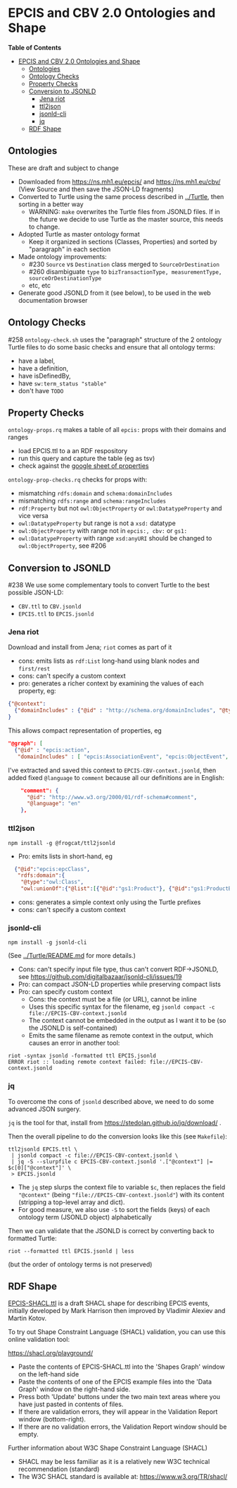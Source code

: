 # EPCIS and CBV 2.0 Ontologies and Shape

<!-- markdown-toc start - Don't edit this section. Run M-x markdown-toc-refresh-toc -->
**Table of Contents**

- [EPCIS and CBV 2.0 Ontologies and Shape](#epcis-and-cbv-20-ontologies-and-shape)
    - [Ontologies](#ontologies)
    - [Ontology Checks](#ontology-checks)
    - [Property Checks](#property-checks)
    - [Conversion to JSONLD](#conversion-to-jsonld)
        - [Jena riot](#jena-riot)
        - [ttl2json](#ttl2json)
        - [jsonld-cli](#jsonld-cli)
        - [jq](#jq)
    - [RDF Shape](#rdf-shape)

<!-- markdown-toc end -->

## Ontologies

These are draft and subject to change

- Downloaded from https://ns.mh1.eu/epcis/ and https://ns.mh1.eu/cbv/ (View Source and then save the JSON-LD fragments)
- Converted to Turtle using the same process described in [../Turtle](../Turtle), then sorting in a better way
  - WARNING: `make` overwrites the Turtle files from JSONLD files. 
    If in the future we decide to use Turtle as the master source, this needs to change.
- Adopted Turtle as master ontology format
  - Keep it organized in sections (Classes, Properties) and sorted by "paragraph" in each section
- Made ontology improvements:
  - #230 `Source` vs `Destination` class merged to `SourceOrDestination`
  - #260 disambiguate `type` to `bizTransactionType, measurementType, sourceOrDestinationType`
  - etc, etc
- Generate good JSONLD from it (see below), to be used in the web documentation browser

## Ontology Checks

#258
`ontology-check.sh` uses the "paragraph" structure of the 2 ontology Turtle files to do some basic checks and ensure that all ontology terms:

- have a label,
- have a definition,
- have isDefinedBy, 
- have `sw:term_status "stable"`
- don't have `TODO`

## Property Checks

`ontology-props.rq` makes a table of all `epcis:` props with their domains and ranges

- load EPCIS.ttl to a an RDF respository
- run this query and capture the table (eg as tsv)
- check against the [google sheet of properties](https://docs.google.com/spreadsheets/d/19lseUd1kHiz48VNtrHXy6kafLTlNzS1GsaYiBqdT4UA/edit#gid=606879607)

`ontology-prop-checks.rq` checks for props with:

- mismatching `rdfs:domain` and `schema:domainIncludes`
- mismatching `rdfs:range` and `schema:rangeIncludes`
- `rdf:Property` but not `owl:ObjectProperty` or `owl:DatatypeProperty` and vice versa
- `owl:DatatypeProperty` but range is not a `xsd:` datatype
- `owl:ObjectProperty` with range not in `epcis:, cbv:` or `gs1:`
- `owl:DatatypeProperty` with range `xsd:anyURI` should be changed to `owl:ObjectProperty`, see #206

## Conversion to JSONLD

#238
We use some complementary tools to convert Turtle to the best possible JSON-LD:
- `CBV.ttl` to `CBV.jsonld`
- `EPCIS.ttl` to `EPCIS.jsonld`

### Jena riot

Download and install from Jena; `riot` comes as part of it

- cons: emits lists as `rdf:List` long-hand using blank nodes and `first/rest`
- cons: can't specify a custom context
- pro: generates a richer context by examining the values of each property, eg:

```json
{"@context":
  {"domainIncludes" : {"@id" : "http://schema.org/domainIncludes", "@type" : "@id"}}
}
```

This allows compact representation of properties, eg
```json
"@graph": [
  {"@id" : "epcis:action", 
   "domainIncludes" : [ "epcis:AssociationEvent", "epcis:ObjectEvent", "epcis:AggregationEvent", "epcis:TransactionEvent" ]}]}
```

I've extracted and saved this context to `EPCIS-CBV-context.jsonld`,
then added fixed `@language` to `comment` because all our definitions are in English:
```json
    "comment": {
      "@id": "http://www.w3.org/2000/01/rdf-schema#comment",
      "@language": "en"
    },
```

### ttl2json

```
npm install -g @frogcat/ttl2jsonld
```

- Pro: emits lists in short-hand, eg

```json
  {"@id":"epcis:epcClass",
   "rdfs:domain":{
    "@type":"owl:Class",
    "owl:unionOf":{"@list":[{"@id":"gs1:Product"}, {"@id":"gs1:ProductBatch"}]}}}
```

- cons: generates a simple context only using the Turtle prefixes
- cons: can't specify a custom context

### jsonld-cli

```
npm install -g jsonld-cli
```
(See [../Turtle/README.md](../Turtle/README.md) for more details.)

- Cons: can't specify input file type, thus can't convert RDF->JSONLD, see https://github.com/digitalbazaar/jsonld-cli/issues/19
- Pro: can compact JSON-LD properties while preserving compact lists
- Pro: can specify custom context
  - Cons: the context must be a file (or URL), cannot be inline
  - Uses this specific syntax for the filename, eg `jsonld compact -c file://EPCIS-CBV-context.jsonld`
  - The context cannot be embedded in the output as I want it to be (so the JSONLD is self-contained)
  - Emits the same filename as remote context in the output, which causes an error in another tool:

```
riot -syntax jsonld -formatted ttl EPCIS.jsonld
ERROR riot :: loading remote context failed: file://EPCIS-CBV-context.jsonld
```

### jq

To overcome the cons of `jsonld` described above, we need to do some advanced JSON surgery.

`jq` is the tool for that, install from https://stedolan.github.io/jq/download/ .

Then the overall pipeline to do the conversion looks like this (see `Makefile`):

```
ttl2jsonld EPCIS.ttl \
 | jsonld compact -c file://EPCIS-CBV-context.jsonld \
 | jq -S --slurpfile c EPCIS-CBV-context.jsonld '.["@context"] |= $c[0]["@context"]' \
 > EPCIS.jsonld
```

- The `jq` step slurps the context file to variable `$c`, then
  replaces the field `"@context"` (being `"file://EPCIS-CBV-context.jsonld"`)
  with its content (stripping a top-level array and dict).
- For good measure, we also use `-S` to sort the fields (keys) of each ontology term (JSONLD object) alphabetically

Then we can validate that the JSONLD is correct by converting back to formatted Turtle:

```
riot --formatted ttl EPCIS.jsonld | less
```

(but the order of ontology terms is not preserved)

## RDF Shape

[EPCIS-SHACL.ttl](EPCIS-SHACL.ttl) is a draft SHACL shape for describing EPCIS events, initially developed by Mark Harrison then improved by Vladimir Alexiev and Martin Kotov.

To try out Shape Constraint Language (SHACL) validation, you can use this online validation tool:

https://shacl.org/playground/

- Paste the contents of EPCIS-SHACL.ttl into the 'Shapes Graph' window on the left-hand side
- Paste the contents of one of the EPCIS example files into the 'Data Graph' window on the right-hand side.
- Press both 'Update' buttons under the two  main text areas where you have just pasted in contents of files.
- If there are validation errors, they will appear in the Validation Report window (bottom-right).
- If there are no validation errors, the Validation Report window should be empty.

Further information about W3C Shape Constraint Language (SHACL)

- SHACL may be less familiar as it is a relatively new W3C technical recommendation (standard)
- The W3C SHACL standard is available at: https://www.w3.org/TR/shacl/
